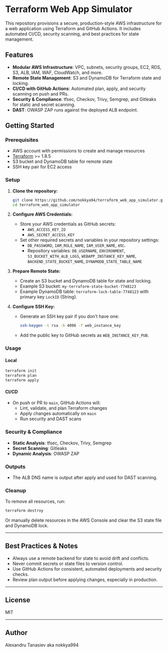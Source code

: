 # Terraform Web App Simulator

This repository provisions a secure, production-style AWS infrastructure for a web application using Terraform and GitHub Actions. It includes automated CI/CD, security scanning, and best practices for state management.

## Features

- **Modular AWS Infrastructure**: VPC, subnets, security groups, EC2, RDS, S3, ALB, IAM, WAF, CloudWatch, and more.
- **Remote State Management**: S3 and DynamoDB for Terraform state and locking.
- **CI/CD with GitHub Actions**: Automated plan, apply, and security scanning on push and PRs.
- **Security & Compliance**: tfsec, Checkov, Trivy, Semgrep, and Gitleaks for static and secret scanning.
- **DAST**: OWASP ZAP runs against the deployed ALB endpoint.

## Getting Started

### Prerequisites

- AWS account with permissions to create and manage resources
- [Terraform](https://www.terraform.io/downloads.html) >= 1.8.5
- S3 bucket and DynamoDB table for remote state
- SSH key pair for EC2 access

### Setup

1. **Clone the repository:**

   ```bash
   git clone https://github.com/nokkya94/terraform_web_app_simulator.git
   cd terraform_web_app_simulator
   ```

2. **Configure AWS Credentials:**

   - Store your AWS credentials as GitHub secrets:
     - `AWS_ACCESS_KEY_ID`
     - `AWS_SECRET_ACCESS_KEY`
   - Set other required secrets and variables in your repository settings:
     - `DB_PASSWORD`, `IAM_ROLE_NAME`, `IAM_USER_NAME`, etc.
     - Repository variables: `DB_USERNAME`, `ENVIRONMENT`, `S3_BUCKET_WITH_ALB_LOGS`, `WEBAPP_INSTANCE_KEY_NAME`, `BACKEND_STATE_BUCKET_NAME`, `DYNAMODB_STATE_TABLE_NAME`

3. **Prepare Remote State:**

   - Create an S3 bucket and DynamoDB table for state and locking.
   - Example S3 bucket: `my-terraform-state-bucket-7748123`
   - Example DynamoDB table: `terraform-lock-table-7748123` with primary key `LockID` (String).

4. **Configure SSH Key:**
   - Generate an SSH key pair if you don't have one:
     ```bash
     ssh-keygen -t rsa -b 4096 -f web_instance_key
     ```
   - Add the public key to GitHub secrets as `WEB_INSTANCE_KEY_PUB`.

### Usage

#### Local

```bash
terraform init
terraform plan
terraform apply
```

#### CI/CD

- On push or PR to `main`, GitHub Actions will:
  - Lint, validate, and plan Terraform changes
  - Apply changes automatically on `main`
  - Run security and DAST scans

### Security & Compliance

- **Static Analysis**: tfsec, Checkov, Trivy, Semgrep
- **Secret Scanning**: Gitleaks
- **Dynamic Analysis**: OWASP ZAP

### Outputs

- The ALB DNS name is output after apply and used for DAST scanning.

### Cleanup

To remove all resources, run:

```bash
terraform destroy
```

Or manually delete resources in the AWS Console and clear the S3 state file and DynamoDB lock.

---

## Best Practices & Notes

- Always use a remote backend for state to avoid drift and conflicts.
- Never commit secrets or state files to version control.
- Use GitHub Actions for consistent, automated deployments and security checks.
- Review plan output before applying changes, especially in production.

---

## License

MIT

---

## Author

Alexandru Tanasiev aka nokkya994

